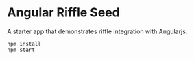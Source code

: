# Angular Riffle Seed

A starter app that demonstrates riffle integration with Angularjs.

```
npm install
npm start
```